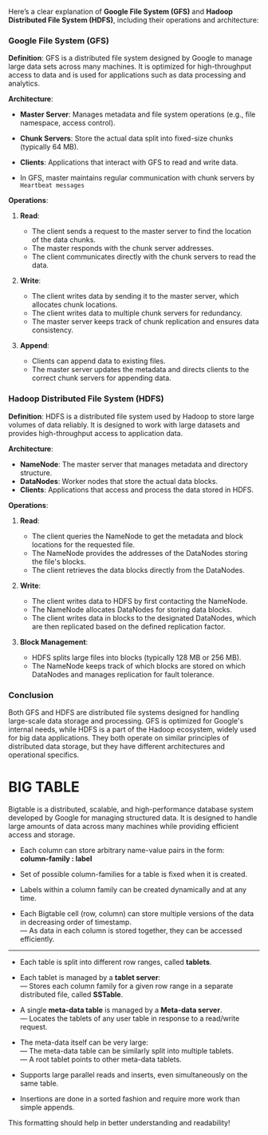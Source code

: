 Here’s a clear explanation of **Google File System (GFS)** and **Hadoop Distributed File System (HDFS)**, including their operations and architecture:

### **Google File System (GFS)**

**Definition**:  GFS is a distributed file system designed by Google to manage large data sets across many machines. It is optimized for high-throughput access to data and is used for applications such as data processing and analytics.

**Architecture**:

- **Master Server**: Manages metadata and file system operations (e.g., file namespace, access control).
- **Chunk Servers**: Store the actual data split into fixed-size chunks (typically 64 MB).
- **Clients**: Applications that interact with GFS to read and write data.

- In GFS, master maintains regular communication with chunk servers by `Heartbeat messages`

**Operations**:
1. **Read**:
                
   - The client sends a request to the master server to find the location of the data chunks.
   - The master responds with the chunk server addresses.
   - The client communicates directly with  the chunk servers to read the data.

2. **Write**:
   - The client writes data by sending it to the master server, which allocates chunk locations.
   - The client writes data to multiple chunk servers for redundancy.
   - The master server keeps track of chunk replication and ensures data consistency.

3. **Append**:
   - Clients can append data to existing files.
   - The master server updates the metadata and directs clients to the correct chunk servers for appending data.


### **Hadoop Distributed File System (HDFS)**

**Definition**: HDFS is a distributed file system used by Hadoop to store large volumes of data reliably. It is designed to work with large datasets and provides high-throughput access to application data.

**Architecture**:
- **NameNode**: The master server that manages metadata and directory structure.
- **DataNodes**: Worker nodes that store the actual data blocks.
- **Clients**: Applications that access and process the data stored in HDFS.

**Operations**:

1. **Read**:
   - The client queries the NameNode to get the metadata and block locations for the requested file.
   - The NameNode provides the addresses of the DataNodes storing the file's blocks.
   - The client retrieves the data blocks directly from the DataNodes.

2. **Write**:
   - The client writes data to HDFS by first contacting the NameNode.
   - The NameNode allocates DataNodes for storing data blocks.
   - The client writes data in blocks to the designated DataNodes, which are then replicated based on the defined replication factor.

3. **Block Management**:
   - HDFS splits large files into blocks (typically 128 MB or 256 MB).
   - The NameNode keeps track of which blocks are stored on which DataNodes and manages replication for fault tolerance.

### **Conclusion**

Both GFS and HDFS are distributed file systems designed for handling large-scale data storage and processing. GFS is optimized for Google's internal needs, while HDFS is a part of the Hadoop ecosystem, widely used for big data applications. They both operate on similar principles of distributed data storage, but they have different architectures and operational specifics.






# BIG TABLE


Bigtable is a distributed, scalable, and high-performance database system developed by Google for managing structured data. It is designed to handle large amounts of data across many machines while providing efficient access and storage.


- Each column can store arbitrary name-value pairs in the form:  
  **column-family : label**  

- Set of possible column-families for a table is fixed when it is created.  

- Labels within a column family can be created dynamically and at any time.  

- Each Bigtable cell (row, column) can store multiple versions of the data in decreasing order of timestamp.  
  — As data in each column is stored together, they can be accessed efficiently.  

---

- Each table is split into different row ranges, called **tablets**.  

- Each tablet is managed by a **tablet server**:  
  — Stores each column family for a given row range in a separate distributed file, called **SSTable**.  

- A single **meta-data table** is managed by a **Meta-data server**.  
  — Locates the tablets of any user table in response to a read/write request.  

- The meta-data itself can be very large:  
  — The meta-data table can be similarly split into multiple tablets.  
  — A root tablet points to other meta-data tablets.  

- Supports large parallel reads and inserts, even simultaneously on the same table.  

- Insertions are done in a sorted fashion and require more work than simple appends.  

This formatting should help in better understanding and readability!
